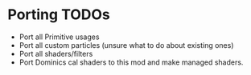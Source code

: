 ﻿# Porting TODOs

- Port all Primitive usages
- Port all custom particles (unsure what to do about existing ones)
- Port all shaders/filters
- Port Dominics cal shaders to this mod and make managed shaders.